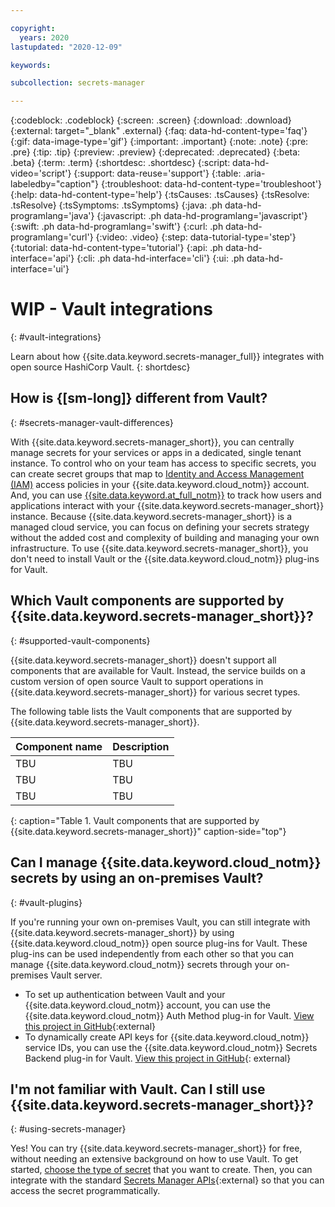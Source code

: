 ```yaml
---

copyright:
  years: 2020
lastupdated: "2020-12-09"

keywords: 

subcollection: secrets-manager

---
```


{:codeblock: .codeblock}
{:screen: .screen}
{:download: .download}
{:external: target="_blank" .external}
{:faq: data-hd-content-type='faq'}
{:gif: data-image-type='gif'}
{:important: .important}
{:note: .note}
{:pre: .pre}
{:tip: .tip}
{:preview: .preview}
{:deprecated: .deprecated}
{:beta: .beta}
{:term: .term}
{:shortdesc: .shortdesc}
{:script: data-hd-video='script'}
{:support: data-reuse='support'}
{:table: .aria-labeledby="caption"}
{:troubleshoot: data-hd-content-type='troubleshoot'}
{:help: data-hd-content-type='help'}
{:tsCauses: .tsCauses}
{:tsResolve: .tsResolve}
{:tsSymptoms: .tsSymptoms}
{:java: .ph data-hd-programlang='java'}
{:javascript: .ph data-hd-programlang='javascript'}
{:swift: .ph data-hd-programlang='swift'}
{:curl: .ph data-hd-programlang='curl'}
{:video: .video}
{:step: data-tutorial-type='step'}
{:tutorial: data-hd-content-type='tutorial'}
{:api: .ph data-hd-interface='api'} 
{:cli: .ph data-hd-interface='cli'} 
{:ui: .ph data-hd-interface='ui'}

# WIP - Vault integrations
{: #vault-integrations}

Learn about how {{site.data.keyword.secrets-manager_full}} integrates with open source HashiCorp Vault.
{: shortdesc}

## How is {[sm-long]} different from Vault?
{: #secrets-manager-vault-differences}

With {{site.data.keyword.secrets-manager_short}}, you can centrally manage secrets for your services or apps in a dedicated, single tenant instance. To control who on your team has access to specific secrets, you can create secret groups that map to [Identity and Access Management (IAM)](/docs/secrets-manager?topic=secrets-manager-iam) access policies in your {{site.data.keyword.cloud_notm}} account. And, you can use [{{site.data.keyword.at_full_notm}}](/docs/secrets-manager?topic=secrets-manager-at-events) to track how users and applications interact with your {{site.data.keyword.secrets-manager_short}} instance. Because {{site.data.keyword.secrets-manager_short}} is a managed cloud service, you can focus on defining your secrets strategy without the added cost and complexity of building and managing your own infrastructure. To use {{site.data.keyword.secrets-manager_short}}, you don't need to install Vault or the {{site.data.keyword.cloud_notm}} plug-ins for Vault.

## Which Vault components are supported by {{site.data.keyword.secrets-manager_short}}?
{: #supported-vault-components}

{{site.data.keyword.secrets-manager_short}} doesn't support all components that are available for Vault. Instead, the service builds on a custom version of open source Vault to support operations in {{site.data.keyword.secrets-manager_short}} for various secret types.

The following table lists the Vault components that are supported by {{site.data.keyword.secrets-manager_short}}.

| Component name | Description |
| --- | --- |
| TBU | TBU |
| TBU | TBU |
| TBU | TBU |
{: caption="Table 1. Vault components that are supported by {{site.data.keyword.secrets-manager_short}}" caption-side="top"}

## Can I manage {{site.data.keyword.cloud_notm}} secrets by using an on-premises Vault?
{: #vault-plugins}

If you're running your own on-premises Vault, you can still integrate with {{site.data.keyword.secrets-manager_short}} by using {{site.data.keyword.cloud_notm}} open source plug-ins for Vault. These plug-ins can be used independently from each other so that you can manage {{site.data.keyword.cloud_notm}} secrets through your on-premises Vault server.

- To set up authentication between Vault and your {{site.data.keyword.cloud_notm}} account, you can use the {{site.data.keyword.cloud_notm}} Auth Method plug-in for Vault. [View this project in GitHub](https://github.com/ibm-cloud-security/vault-plugin-auth-ibmcloud){:external}
- To dynamically create API keys for {{site.data.keyword.cloud_notm}} service IDs, you can use the {{site.data.keyword.cloud_notm}} Secrets Backend plug-in for Vault. [View this project in GitHub](https://github.com/ibm-cloud-security/vault-plugin-secrets-ibmcloud){: external}

## I'm not familiar with Vault. Can I still use {{site.data.keyword.secrets-manager_short}}?
{: #using-secrets-manager}

Yes! You can try {{site.data.keyword.secrets-manager_short}} for free, without needing an extensive background on how to use Vault. To get started, [choose the type of secret](/docs/secrets-manager?topic=secrets-manager-secret-basics) that you want to create. Then, you can integrate with the standard [Secrets Manager APIs](/apidocs/secrets-manager){:external} so that you can access the secret programmatically.

